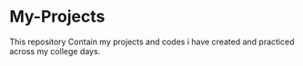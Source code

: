 # My-Projects
This repository Contain my projects and codes i have created and practiced across my college days.

